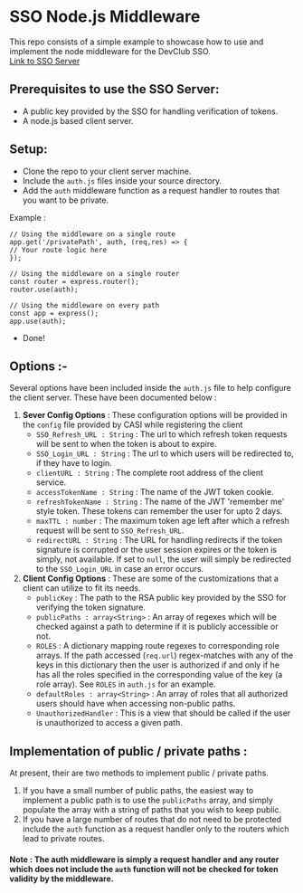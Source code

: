 # SSO Node.js Middleware

This repo consists of a simple example to showcase how to use and implement the node middleware for the DevClub SSO.   
[Link to SSO Server](https://github.com/devclub-iitd/SingleSignOn)  

## Prerequisites to use the SSO Server:

-   A public key provided by the SSO for handling verification of tokens.
-   A node.js based client server.

## Setup:

-   Clone the repo to your client server machine.
-   Include the `auth.js` files inside your source directory.
-   Add the `auth` middleware function as a request handler to routes that you want to be private.

Example :

```
// Using the middleware on a single route
app.get('/privatePath', auth, (req,res) => {
// Your route logic here
});

// Using the middleware on a single router
const router = express.router();
router.use(auth);

// Using the middleware on every path
const app = express();
app.use(auth);
```

-   Done!

## Options :-

Several options have been included inside the `auth.js` file to help configure the client server. These have been documented below :

1. **Sever Config Options** : These configuration options will be provided in the `config` file provided by CASI while registering the client
    -   `SSO_Refresh_URL : String` : The url to which refresh token requests will be sent to when the token is about to expire.
    -   `SSO_Login_URL : String` : The url to which users will be redirected to, if they have to login.
    -   `clientURL : String` : The complete root address of the client service.
    -   `accessTokenName : String` : The name of the JWT token cookie.
    -   `refreshTokenName : String` : The name of the JWT 'remember me' style token. These tokens can remember the user for upto 2 days.
    -   `maxTTL : number` : The maximum token age left after which a refresh request will be sent to `SSO_Refresh_URL`.
    -   `redirectURL : String` : The URL for handling redirects if the token signature is corrupted or the user session expires or the token is simply, not available. If set to `null`, the user will simply be redirected to the `SSO_Login_URL` in case an error occurs.
2. **Client Config Options** : These are some of the customizations that a client can utilize to fit its needs.
    -   `publicKey` : The path to the RSA public key provided by the SSO for verifying the token signature.
    -   `publicPaths : array<String>` : An array of regexes which will be checked against a path to determine if it is publicly accessible or not.
    - `ROLES` : A dictionary mapping route regexes to corresponding role arrays. If the path accessed (`req.url`) regex-matches with any of the keys in this dictionary then the user is authorized if and only if he has all the roles specified in the corresponding value of the key (a role array). See `ROLES` in `auth.js` for an example.
    - `defaultRoles : array<String>` : An array of roles that all authorized users should have when accessing non-public paths. 
    - `UnauthorizedHandler` : This is a view that should be called if the user is unauthorized to access a given path.

## Implementation of public / private paths :

At present, their are two methods to implement public / private paths.

1.  If you have a small number of public paths, the easiest way to implement a public path is to use the `publicPaths` array, and simply populate the array with a string of paths that you wish to keep public.
2.  If you have a large number of routes that do not need to be protected include the `auth` function as a request handler only to the routers which lead to private routes.

#### Note : The auth middleware is simply a request handler and any router which does not include the `auth` function will not be checked for token validity by the middleware.
